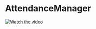 # AttendanceManager

[![Watch the video](https://j.gifs.com/k2QLzE.gif)](https://youtu.be/vCvC7UlSsRs)
